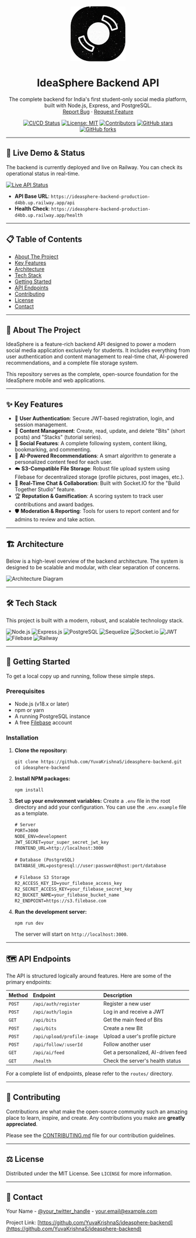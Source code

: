 <div align="center">
  <br />
  <!-- You can create a logo for IdeaSphere and save it as assets/logo.png -->
  <img src="https://raw.githubusercontent.com/YuvaKrishnaS/ideasphere-backend/main/assets/logo.png" alt="IdeaSphere Logo" width="150">
  <h1 align="center">IdeaSphere Backend API</h1>
  <p align="center">
    The complete backend for India's first student-only social media platform, built with Node.js, Express, and PostgreSQL.
    <br />
    <a href="https://github.com/YuvaKrishnaS/ideasphere-backend/issues">Report Bug</a>
    ·
    <a href="https://github.com/YuvaKrishnaS/ideasphere-backend/issues">Request Feature</a>
  </p>
</div>

<div align="center">

[![CI/CD Status](https://github.com/YuvaKrishnaS/ideasphere-backend/actions/workflows/node.js.yml/badge.svg)](https://github.com/YuvaKrishnaS/ideasphere-backend/actions/workflows/node.js.yml)
[![License: MIT](https://img.shields.io/github/license/YuvaKrishnaS/ideasphere-backend?style=flat-square)](https://github.com/YuvaKrishnaS/ideasphere-backend/blob/main/LICENSE)
[![Contributors](https://img.shields.io/github/contributors/YuvaKrishnaS/ideasphere-backend?style=flat-square)](https://github.com/YuvaKrishnaS/ideasphere-backend/graphs/contributors)
[![GitHub stars](https://img.shields.io/github/stars/YuvaKrishnaS/ideasphere-backend?style=social)](https://github.com/YuvaKrishnaS/ideasphere-backend/stargazers)
[![GitHub forks](https://img.shields.io/github/forks/YuvaKrishnaS/ideasphere-backend?style=social)](https://github.com/YuvaKrishnaS/ideasphere-backend/network/members)

</div>

---

## 🚀 Live Demo & Status

The backend is currently deployed and live on Railway. You can check its operational status in real-time.

[![Live API Status](https://img.shields.io/website?url=https%3A%2F%2Fideasphere-backend-production-d4bb.up.railway.app%2Fhealth&up_message=online&down_message=offline&label=API%20Status&style=for-the-badge)](https://ideasphere-backend-production-d4bb.up.railway.app/health)

-   **API Base URL**: `https://ideasphere-backend-production-d4bb.up.railway.app/api`
-   **Health Check**: `https://ideasphere-backend-production-d4bb.up.railway.app/health`

---

## 📋 Table of Contents

-   [About The Project](#about-the-project)
-   [Key Features](#key-features)
-   [Architecture](#architecture)
-   [Tech Stack](#tech-stack)
-   [Getting Started](#getting-started)
-   [API Endpoints](#api-endpoints)
-   [Contributing](#contributing)
-   [License](#license)
-   [Contact](#contact)

---

## 🌟 About The Project

IdeaSphere is a feature-rich backend API designed to power a modern social media application exclusively for students. It includes everything from user authentication and content management to real-time chat, AI-powered recommendations, and a complete file storage system.

This repository serves as the complete, open-source foundation for the IdeaSphere mobile and web applications.

---

## ✨ Key Features

-   🔐 **User Authentication**: Secure JWT-based registration, login, and session management.
-   📝 **Content Management**: Create, read, update, and delete "Bits" (short posts) and "Stacks" (tutorial series).
-   🤝 **Social Features**: A complete following system, content liking, bookmarking, and commenting.
-   🤖 **AI-Powered Recommendations**: A smart algorithm to generate a personalized content feed for each user.
-   ☁️ **S3-Compatible File Storage**: Robust file upload system using Filebase for decentralized storage (profile pictures, post images, etc.).
-   📡 **Real-Time Chat & Collaboration**: Built with Socket.IO for the "Build Together Studio" feature.
-   🏆 **Reputation & Gamification**: A scoring system to track user contributions and award badges.
-   🛡️ **Moderation & Reporting**: Tools for users to report content and for admins to review and take action.

---

## 🏗️ Architecture

Below is a high-level overview of the backend architecture. The system is designed to be scalable and modular, with clear separation of concerns.

<!-- Create a simple architecture diagram and save it as assets/architecture.png -->
![Architecture Diagram](https://raw.githubusercontent.com/YuvaKrishnaS/ideasphere-backend/main/assets/architecture.png)

---

## 🛠️ Tech Stack

This project is built with a modern, robust, and scalable technology stack.

![Node.js](https://img.shields.io/badge/Node.js-339933?style=for-the-badge&logo=node.js&logoColor=white)
![Express.js](https://img.shields.io/badge/Express.js-000000?style=for-the-badge&logo=express&logoColor=white)
![PostgreSQL](https://img.shields.io/badge/PostgreSQL-316192?style=for-the-badge&logo=postgresql&logoColor=white)
![Sequelize](https://img.shields.io/badge/Sequelize-52B0E7?style=for-the-badge&logo=sequelize&logoColor=white)
![Socket.io](https://img.shields.io/badge/Socket.io-010101?style=for-the-badge&logo=socket.io&logoColor=white)
![JWT](https://img.shields.io/badge/JWT-000000?style=for-the-badge&logo=jsonwebtokens&logoColor=white)
![Filebase](https://img.shields.io/badge/Filebase-233876?style=for-the-badge&logo=filebase&logoColor=white)
![Railway](https://img.shields.io/badge/Railway-0B0D12?style=for-the-badge&logo=railway&logoColor=white)

---

## 🚀 Getting Started

To get a local copy up and running, follow these simple steps.

### Prerequisites

-   Node.js (v18.x or later)
-   npm or yarn
-   A running PostgreSQL instance
-   A free [Filebase](https://filebase.com) account

### Installation

1.  **Clone the repository:**
    ```
    git clone https://github.com/YuvaKrishnaS/ideasphere-backend.git
    cd ideasphere-backend
    ```
2.  **Install NPM packages:**
    ```
    npm install
    ```
3.  **Set up your environment variables:**
    Create a `.env` file in the root directory and add your configuration. You can use the `.env.example` file as a template.
    ```
    # Server
    PORT=3000
    NODE_ENV=development
    JWT_SECRET=your_super_secret_jwt_key
    FRONTEND_URL=http://localhost:3000

    # Database (PostgreSQL)
    DATABASE_URL=postgresql://user:password@host:port/database

    # Filebase S3 Storage
    R2_ACCESS_KEY_ID=your_filebase_access_key
    R2_SECRET_ACCESS_KEY=your_filebase_secret_key
    R2_BUCKET_NAME=your_filebase_bucket_name
    R2_ENDPOINT=https://s3.filebase.com
    ```
4.  **Run the development server:**
    ```
    npm run dev
    ```
    The server will start on `http://localhost:3000`.

---

## 🗺️ API Endpoints

The API is structured logically around features. Here are some of the primary endpoints:

| Method | Endpoint                    | Description                      |
| :----- | :-------------------------- | :------------------------------- |
| `POST` | `/api/auth/register`        | Register a new user              |
| `POST` | `/api/auth/login`           | Log in and receive a JWT         |
| `GET`  | `/api/bits`                 | Get the main feed of Bits        |
| `POST` | `/api/bits`                 | Create a new Bit                 |
| `POST` | `/api/upload/profile-image` | Upload a user's profile picture  |
| `POST` | `/api/follow/:userId`       | Follow another user              |
| `GET`  | `/api/ai/feed`              | Get a personalized, AI-driven feed |
| `GET`  | `/health`                   | Check the server's health status |

For a complete list of endpoints, please refer to the `routes/` directory.

---

## 🤝 Contributing

Contributions are what make the open-source community such an amazing place to learn, inspire, and create. Any contributions you make are **greatly appreciated**.

Please see the [CONTRIBUTING.md](https://github.com/YuvaKrishnaS/ideasphere-backend/blob/main/CONTRIBUTING.md) file for our contribution guidelines.

---

## ⚖️ License

Distributed under the MIT License. See `LICENSE` for more information.

---

## 📧 Contact

Your Name - [@your_twitter_handle](https://twitter.com/your_twitter_handle) - your.email@example.com

Project Link: [https://github.com/YuvaKrishnaS/ideasphere-backend](https://github.com/YuvaKrishnaS/ideasphere-backend)
